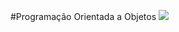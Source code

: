 #Programação Orientada a Objetos [<img src="https://img.shields.io/badge/POO0001-Programa%C3%A7%C3%A3o%20Orientada%20a%20Objetos-orange.svg">](https://github.com/TADS-UDESC/disciplinas/tree/master/POO0001)
